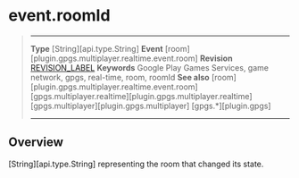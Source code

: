 # event.roomId

> --------------------- ------------------------------------------------------------------------------------------
> __Type__              [String][api.type.String]
> __Event__             [room][plugin.gpgs.multiplayer.realtime.event.room]
> __Revision__          [REVISION_LABEL](REVISION_URL)
> __Keywords__          Google Play Games Services, game network, gpgs, real-time, room, roomId
> __See also__          [room][plugin.gpgs.multiplayer.realtime.event.room]
>						[gpgs.multiplayer.realtime][plugin.gpgs.multiplayer.realtime]
>						[gpgs.multiplayer][plugin.gpgs.multiplayer]
>                       [gpgs.*][plugin.gpgs]
> --------------------- ------------------------------------------------------------------------------------------

## Overview

[String][api.type.String] representing the room that changed its state.